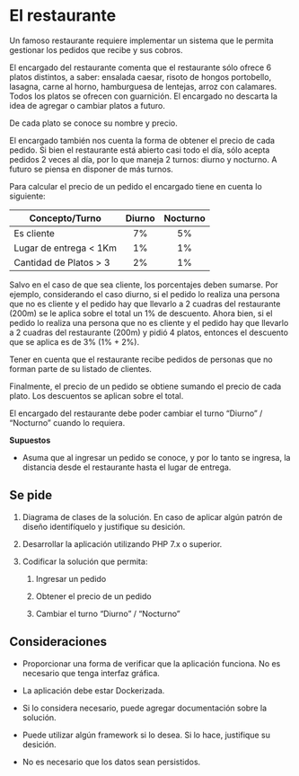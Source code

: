 # El restaurante

Un famoso restaurante requiere implementar un sistema que le permita gestionar los pedidos que recibe y sus cobros.

El encargado del restaurante comenta que el restaurante sólo ofrece 6 platos distintos, a saber: ensalada caesar, risoto de hongos portobello, lasagna, carne al horno, hamburguesa de lentejas, arroz con calamares. Todos los platos se ofrecen con guarnición. El encargado no descarta la idea de agregar o cambiar platos a futuro.

De cada plato se conoce su nombre y precio.

El encargado también nos cuenta la forma de obtener el precio de cada pedido. Si bien el restaurante está abierto casi todo el día, sólo acepta pedidos 2 veces al día, por lo que maneja 2 turnos: diurno y nocturno. A futuro se piensa en disponer de más turnos.

Para calcular el precio de un pedido el encargado tiene en cuenta lo siguiente:

| Concepto/Turno         | Diurno | Nocturno |
| ---------------------- |:------:|:--------:|
| Es cliente             | 7%     | 5%       |
| Lugar de entrega < 1Km | 1%     | 1%       |
| Cantidad de Platos > 3 | 2%     | 1%       |

Salvo en el caso de que sea cliente, los porcentajes deben sumarse. Por ejemplo, considerando el caso diurno, si el pedido lo realiza una persona que no es cliente y el pedido hay que llevarlo a 2 cuadras del restaurante (200m) se le aplica sobre el total un 1% de descuento. Ahora bien, si el pedido lo realiza una persona que no es cliente y el pedido hay que llevarlo a 2 cuadras del restaurante (200m) y pidió 4 platos, entonces el descuento que se aplica es de 3% (1% + 2%).

Tener en cuenta que el restaurante recibe pedidos de personas que no forman parte de su listado de clientes.

Finalmente, el precio de un pedido se obtiene sumando el precio de cada plato. Los descuentos se aplican sobre el total.

El encargado del restaurante debe poder cambiar el turno “Diurno” / “Nocturno” cuando lo requiera.

**Supuestos**

* Asuma que al ingresar un pedido se conoce, y por lo tanto se ingresa, la distancia desde el restaurante hasta el lugar de entrega.

## Se pide

1. Diagrama de clases de la solución. En caso de aplicar algún patrón de diseño identifíquelo y justifique su desición.

2. Desarrollar la aplicación utilizando PHP 7.x o superior.

3. Codificar la solución que permita:
   
   1. Ingresar un pedido
   
   2. Obtener el precio de un pedido
   
   3. Cambiar el turno “Diurno” / “Nocturno” 

## Consideraciones

* Proporcionar una forma de verificar que la aplicación funciona. No es necesario que tenga interfaz gráfica.

* La aplicación debe estar Dockerizada.

* Si lo considera necesario, puede agregar documentación sobre la solución.

* Puede utilizar algún framework si lo desea. Si lo hace, justifique su desición.

* No es necesario que los datos sean persistidos.


